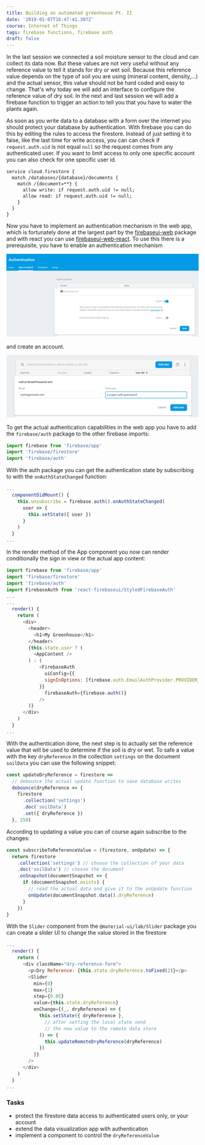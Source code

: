 ```yaml
---
title: Building an automated greenhouse Pt. II
date: '2019-01-07T16:47:41.307Z'
course: Internet of Things
tags: firebase functions, firebase auth
draft: false
---
```


In the last session we connected a soil moisture sensor to the cloud and can
collect its data now. But these values are not very useful without any reference
value to tell it stands for dry or wet soil. Because this reference value
depends on the type of soil you are using (mineral content, density,...) and the
actual sensor, this value should not be hard coded and easy to change. That's
why today we will add an interface to configure the reference value of dry soil.
In the next and last session we will add a firebase function to trigger an
action to tell you that you have to water the plants again.

As soon as you write data to a database with a form over the internet you should
protect your database by authentication. With firebase you can do this by
editing the rules to access the firestore. Instead of just setting it to false,
like the last time for write access, you can can check if `request.auth.uid` is
not equal `null` so the request comes from any authenticated user. If you want
to limit access to only one specific account you can also check for one specific
user id.

```
service cloud.firestore {
  match /databases/{database}/documents {
    match /{document=**} {
      allow write: if request.auth.uid != null;
      allow read: if request.auth.uid != null;
    }
  }
}
```

Now you have to implement an authentication mechanism in the web app, which is
fortunately done at the largest part by the
[firebaseui-web](https://github.com/firebase/firebaseui-web) package and with
react you can use
[firebaseui-web-react](https://github.com/firebase/firebaseui-web-react). To use
this there is a prerequisite, you have to enable an authentication mechanism

![add a user to firebase](./firebase-enable-auth.png)

and create an account.

![add a user to firebase](./firebase-add-user.png)

To get the actual authentication capabilities in the web app you have to add the
`firebase/auth` package to the other firebase imports:

```js
import firebase from 'firebase/app'
import 'firebase/firestore'
import 'firebase/auth'
```

With the auth package you can get the authentication state by subscribing to
with the `onAuthStateChanged` function:

```js
...
  componentDidMount() {
    this.unsubscribe = firebase.auth().onAuthStateChanged(
      user => {
        this.setState({ user })
      }
    )
  }
...
```

In the render method of the App component you now can render conditionally the
sign in view or the actual app content:

```js
import firebase from 'firebase/app'
import 'firebase/firestore'
import 'firebase/auth'
import FirebaseAuth from 'react-firebaseui/StyledFirebaseAuth'
...
...
  render() {
    return (
      <div>
        <header>
          <h1>My Greenhouse</h1>
        </header>
        {this.state.user ? (
          <AppContent />
        ) : (
            <FirebaseAuth
              uiConfig={{
              signInOptions: [firebase.auth.EmailAuthProvider.PROVIDER_ID]
            }}
              firebaseAuth={firebase.auth()}
            />
        )}
      </div>
    )
  }
...
```

With the authentication done, the next step is to actually set the reference
value that will be used to determine if the soil is dry or wet. To safe a value
with the key `dryReference` in the collection `settings` on the document
`soilData` you can use the following snippet:

```js
const updateDryReference = firestore =>
  // debounce the actual update function to save database writes
  debounce(dryReference => {
    firestore
      .collection('settings')
      .doc('soilData')
      .set({ dryReference })
  }, 250)
```

According to updating a value you can of course again subscribe to the changes:

```js
const subscribeToReferenceValue = (firestore, onUpdate) => {
  return firestore
    .collection('settings') // choose the collection of your data
    .doc('soilData') // choose the document
    .onSnapshot(documentSnapshot => {
      if (documentSnapshot.exists) {
        // read the actual data and give it to the onUpdate function
        onUpdate(documentSnapshot.data().dryReference)
      }
    })
}
```

With the `Slider` component from the `@material-ui/lab/Slider` package you can
create a slider UI to change the value stored in the firestore

```js
...
  render() {
    return (
      <div className="dry-reference-form">
        <p>Dry Reference: {this.state.dryReference.toFixed(2)}</p>
        <Slider
          min={0}
          max={1}
          step={0.05}
          value={this.state.dryReference}
          onChange={(_, dryReference) => {
            this.setState({ dryReference },
              // after setting the local state send
              // the new value to the remote data store
            () => {
              this.updateRemoteDryReference(dryReference)
            })
          }}
        />
      </div>
    )
  }
...
```

### Tasks

- protect the firestore data access to authenticated users only, or your account
- extend the data visualization app with authentication
- implement a component to control the `dryReferenceValue`
